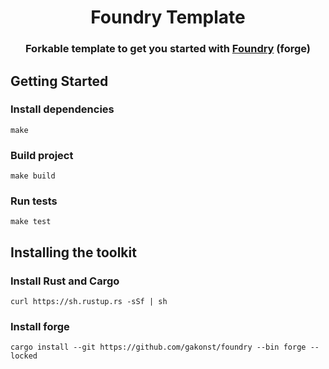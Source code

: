 # <h1 align="center"> Foundry Template </h1> 
### <p align="center"> Forkable template to get you started with [Foundry](https://github.com/gakonst/foundry) (forge) </p>

## Getting Started

### Install dependencies
```
make
```

### Build project
```
make build
```

### Run tests
```
make test
```

## Installing the toolkit

### Install Rust and Cargo
```
curl https://sh.rustup.rs -sSf | sh
```

### Install forge
```
cargo install --git https://github.com/gakonst/foundry --bin forge --locked
```